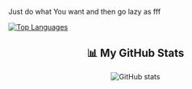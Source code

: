 Just do what You want and then go lazy as fff

[![Top Languages](https://github-readme-stats.vercel.app/api/top-langs/?username=velazta&layout=compact&theme=dark)](https://github.com/velazta/github-readme-stats)

<h2 align="center">📊 My GitHub Stats</h2>

<p align="center">
  <img src="https://github-readme-stats.vercel.app/api?username=velazta&show_icons=true&theme=highcontrast&hide=stars" alt="GitHub stats" />
</p>
